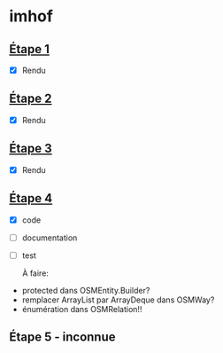 # imhof
## [Étape 1](http://cs108.epfl.ch/p01_points.html)
- [x] Rendu

## [Étape 2](http://cs108.epfl.ch/p02_geometry.html)
- [x] Rendu

## [Étape 3](http://cs108.epfl.ch/p03_attributes.html)
- [x] Rendu

## [Étape 4](http://cs108.epfl.ch/p04_osm-entities.html)
- [x] code
- [ ] documentation
- [ ] test

	À faire:
- protected dans OSMEntity.Builder?
- remplacer ArrayList par ArrayDeque dans OSMWay?
- énumération dans OSMRelation!!

## Étape 5 - inconnue
